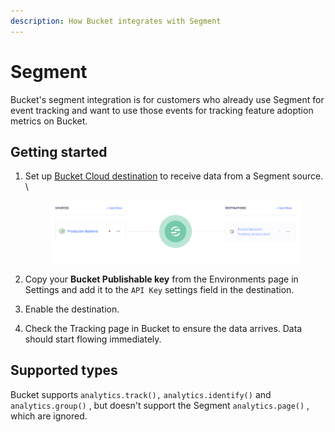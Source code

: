 ```yaml
---
description: How Bucket integrates with Segment
---
```


# Segment

Bucket's segment integration is for customers who already use Segment for event tracking and want to use those events for tracking feature adoption metrics on Bucket.

## Getting started

1.  Set up [Bucket Cloud destination](https://app.segment.com/goto-my-workspace/destinations/catalog/bucket) to receive data from a Segment source.\
    \


    <figure><img src="../.gitbook/assets/5b0ce63-image.png" alt=""><figcaption></figcaption></figure>
2. Copy your **Bucket Publishable key** from the Environments page in Settings and add it to the `API Key` settings field in the destination.
3. Enable the destination.
4. Check the Tracking page in Bucket to ensure the data arrives. Data should start flowing immediately.

## Supported types

Bucket supports `analytics.track(),` `analytics.identify()` and `analytics.group()` , but doesn't support the Segment `analytics.page()` , which are ignored.

